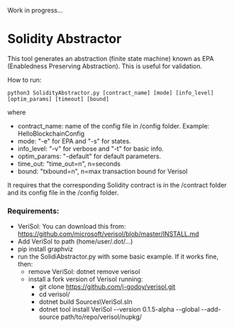 Work in progress...
# Solidity Abstractor
This tool generates an abstraction (finite state machine) known as EPA (Enabledness Preserving Abstraction). This is useful for validation.

How to run:

```
python3 SolidityAbstractor.py [contract_name] [mode] [info_level] [optim_params] [timeout] [bound]
```
where
- contract_name: name of the config file in /config folder. Example: HelloBlockchainConfig
- mode: "-e" for EPA and "-s" for states.
- info_level: "-v" for verbose and "-t" for basic info.
- optim_params: "-default" for default parameters.
- time_out: "time_out=n", n=seconds
- bound: "txbound=n", n=max transaction bound for Verisol

It requires that the corresponding Solidity contract is in the /contract folder and its config file in the /config folder.

### Requirements:
- VeriSol: You can download this from: https://github.com/microsoft/verisol/blob/master/INSTALL.md
- Add VeriSol to path (home/user/.dot/...)
- pip install graphviz
- run the SolidiAbstractor.py with some basic example. If it works fine, then:
    - remove VeriSol: dotnet remove verisol
    - install a fork version of Verisol running:
        - git clone https://github.com/j-godoy/verisol.git
        - cd verisol/
        -  dotnet build Sources\VeriSol.sln
        - dotnet tool install VeriSol --version 0.1.5-alpha --global --add-source path/to/repo/verisol/nupkg/
